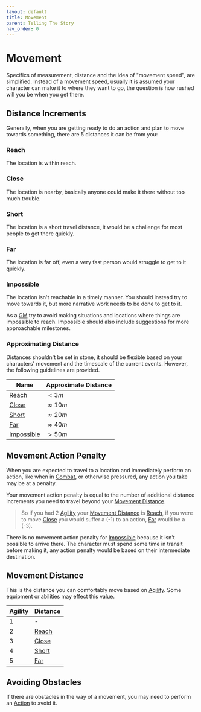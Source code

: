 ```yaml
---
layout: default
title: Movement
parent: Telling The Story
nav_order: 0
---
```

# Movement
Specifics of measurement, distance and the idea of "movement speed", are simplified. Instead of a movement speed, usually it is assumed your character can make it to where they want to go, the question is how rushed will you be when you get there.

## Distance Increments
Generally, when you are getting ready to do an action and plan to move towards something, there are 5 distances it can be from you:

### Reach
The location is within reach.

### Close
The location is nearby, basically anyone could make it there without too much trouble.

### Short
The location is a short travel distance, it would be a challenge for most people to get there quickly. 

### Far
The location is far off, even a very fast person would struggle to get to it quickly.

### Impossible
The location isn't reachable in a timely manner. You should instead try to move towards it, but more narrative work needs to be done to get to it. 

As a [GM](How-To-Play#GM) try to avoid making situations and locations where things are impossible to reach. Impossible should also include suggestions for more approachable milestones.

### Approximating Distance
Distances shouldn't be set in stone, it should be flexible based on your characters' movement and the timescale of the current events. However, the following guidelines are provided.

| Name       | Approximate Distance |
| ---------- | -------------------- |
| [Reach](#Reach)      | $< 3m$               |
| [Close](#Close)      | $\approx 10m$        |
| [Short](#Short)      | $\approx 20m$        |
| [Far](#Far)        | $\approx 40m$        |
| [Impossible](#Impossible) | $> 50m$              |

## Movement Action Penalty
When you are expected to travel to a location and immediately perform an action, like when in [Combat](Combat), or otherwise pressured, any action you take may be at a penalty.

Your movement action penalty is equal to the number of additional distance increments you need to travel beyond your [Movement Distance](#Movement%20Distance).

> So if you had 2 [Agility](Agility) your [Movement Distance](#Movement%20Distance) is [Reach](#Reach), if you were to move [Close](#Close) you would suffer a (-1) to an action, [Far](#Far) would be a (-3).

There is no movement action penalty for [Impossible](#Impossible) because it isn't possible to arrive there. The character must spend some time in transit before making it, any action penalty would be based on their intermediate destination.

## Movement Distance
This is the distance you can comfortably move based on [Agility](Agility). Some equipment or abilities may effect this value.

| Agility | Distance                |
| ------- | ----------------------- |
| 1       | -                       |
| 2       | [Reach](Movement#Reach) |
| 3       | [Close](Movement#Close) |
| 4       | [Short](Movement#Short) |
| 5       | [Far](Movement#Far)     |


## Avoiding Obstacles
If there are obstacles in the way of a movement, you may need to perform an [Action](Terminology#Action) to avoid it.